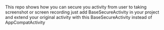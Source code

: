 This repo shows how you can secure you activity from user to taking screenshot or screen recording just add BaseSecureActivity in your project 
and extend your original activity with this BaseSecureActivity instead of AppCompatActivity